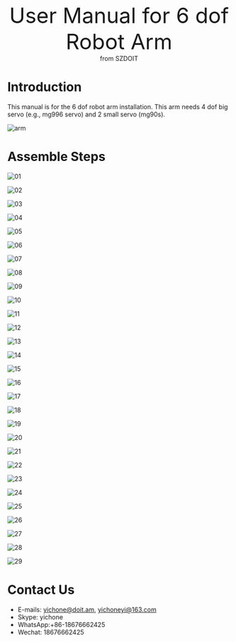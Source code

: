 <center> <font size=10> User Manual for 6 dof Robot Arm </font></center>

<center> from SZDOIT </center>

# Introduction

This manual is for the 6 dof robot arm installation. This arm needs 4 dof big servo (e.g., mg996 servo) and 2 small servo (mg90s).

![arm](https://github.com/SmartArduino/document/raw/master/docs/Robot/FrameChassis/gx6dofarm/arm.jpg)

# Assemble Steps



![01](https://github.com/SmartArduino/document/raw/master/docs/Robot/FrameChassis/gx6dofarm/01.jpg)



![02](https://github.com/SmartArduino/document/raw/master/docs/Robot/FrameChassis/gx6dofarm/02.jpg)

![03](https://github.com/SmartArduino/document/raw/master/docs/Robot/FrameChassis/gx6dofarm/03.jpg)

![04](https://github.com/SmartArduino/document/raw/master/docs/Robot/FrameChassis/gx6dofarm/04.jpg)

![05](https://github.com/SmartArduino/document/raw/master/docs/Robot/FrameChassis/gx6dofarm/05.jpg)

![06](https://github.com/SmartArduino/document/raw/master/docs/Robot/FrameChassis/gx6dofarm/06.jpg)

![07](https://github.com/SmartArduino/document/raw/master/docs/Robot/FrameChassis/gx6dofarm/07.jpg)

![08](https://github.com/SmartArduino/document/raw/master/docs/Robot/FrameChassis/gx6dofarm/08.jpg)

![09](https://github.com/SmartArduino/document/raw/master/docs/Robot/FrameChassis/gx6dofarm/09.jpg)

![10](https://github.com/SmartArduino/document/raw/master/docs/Robot/FrameChassis/gx6dofarm/10.jpg)

![11](https://github.com/SmartArduino/document/raw/master/docs/Robot/FrameChassis/gx6dofarm/11.jpg)

![12](https://github.com/SmartArduino/document/raw/master/docs/Robot/FrameChassis/gx6dofarm/12.jpg)

![13](https://github.com/SmartArduino/document/raw/master/docs/Robot/FrameChassis/gx6dofarm/13.jpg)

![14](https://github.com/SmartArduino/document/raw/master/docs/Robot/FrameChassis/gx6dofarm/14.jpg)

![15](https://github.com/SmartArduino/document/raw/master/docs/Robot/FrameChassis/gx6dofarm/15.jpg)

![16](https://github.com/SmartArduino/document/raw/master/docs/Robot/FrameChassis/gx6dofarm/16.jpg)

![17](https://github.com/SmartArduino/document/raw/master/docs/Robot/FrameChassis/gx6dofarm/17.jpg)

![18](https://github.com/SmartArduino/document/raw/master/docs/Robot/FrameChassis/gx6dofarm/18.jpg)

![19](https://github.com/SmartArduino/document/raw/master/docs/Robot/FrameChassis/gx6dofarm/19.jpg)

![20](https://github.com/SmartArduino/document/raw/master/docs/Robot/FrameChassis/gx6dofarm/20.jpg)

![21](https://github.com/SmartArduino/document/raw/master/docs/Robot/FrameChassis/gx6dofarm/21.jpg)

![22](https://github.com/SmartArduino/document/raw/master/docs/Robot/FrameChassis/gx6dofarm/22.jpg)

![23](https://github.com/SmartArduino/document/raw/master/docs/Robot/FrameChassis/gx6dofarm/23.jpg)

![24](https://github.com/SmartArduino/document/raw/master/docs/Robot/FrameChassis/gx6dofarm/24.jpg)

![25](https://github.com/SmartArduino/document/raw/master/docs/Robot/FrameChassis/gx6dofarm/25.jpg)

![26](https://github.com/SmartArduino/document/raw/master/docs/Robot/FrameChassis/gx6dofarm/26.jpg)

![27](https://github.com/SmartArduino/document/raw/master/docs/Robot/FrameChassis/gx6dofarm/27.jpg)

![28](https://github.com/SmartArduino/document/raw/master/docs/Robot/FrameChassis/gx6dofarm/28.jpg)

![29](https://github.com/SmartArduino/document/raw/master/docs/Robot/FrameChassis/gx6dofarm/29.jpg)

# Contact Us

- E-mails: [yichone@doit.am](mailto:yichone@doit.am), [yichoneyi@163.com](mailto:yichoneyi@163.com)
- Skype: yichone
- WhatsApp:+86-18676662425
- Wechat: 18676662425